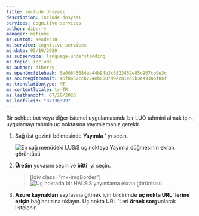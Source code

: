 ```yaml
---
title: include dosyası
description: include dosyası
services: cognitive-services
author: diberry
manager: nitinme
ms.custom: seodec18
ms.service: cognitive-services
ms.date: 05/19/2020
ms.subservice: language-understanding
ms.topic: include
ms.author: diberry
ms.openlocfilehash: 0e00845684ab44b94b3c6823452e85c967cb9e3c
ms.sourcegitcommit: 46f8457ccb224eb000799ec81ed5b3ea93a6f06f
ms.translationtype: MT
ms.contentlocale: tr-TR
ms.lasthandoff: 07/28/2020
ms.locfileid: "87336399"
---
```

Bir sohbet bot veya diğer istemci uygulamasında bir LUO tahmini almak için, uygulamayı tahmin uç noktasına yayımlamanız gerekir.

1. Sağ üst gezinti bölmesinde **Yayımla** ' yı seçin.

    ![En sağ menüdeki LUSıS uç noktaya Yayımla düğmesinin ekran görüntüsü](../media/howto-publish/publish-button.png)

1. **Üretim** yuvasını seçin ve **bitti**' yi seçin.

    > [!div class="mx-imgBorder"]
    > ![Uç noktada bir HALSıS yayımlama ekran görüntüsü](../media/howto-publish/publish-app-popup.png)

1. **Azure kaynakları** sayfasına gitmek için bildirimde **uç nokta URL 'lerine erişin** bağlantısına tıklayın. Uç nokta URL 'Leri **örnek sorgu**olarak listelenir.
